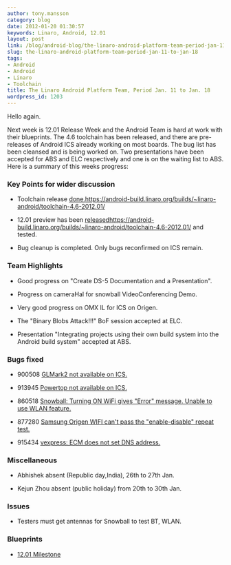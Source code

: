 ```yaml
---
author: tony.mansson
category: blog
date: 2012-01-20 01:30:57
keywords: Linaro, Android, 12.01
layout: post
link: /blog/android-blog/the-linaro-android-platform-team-period-jan-11-to-jan-18/
slug: the-linaro-android-platform-team-period-jan-11-to-jan-18
tags:
- Android
- Android
- Linaro
- Toolchain
title: The Linaro Android Platform Team, Period Jan. 11 to Jan. 18
wordpress_id: 1203
---
```


Hello again.

Next week is 12.01 Release Week and the Android Team is hard at work with their blueprints. The 4.6 toolchain has been released, and there are pre-releases of Android ICS already working on most boards. The bug list has been cleansed and is being worked on. Two presentations have been accepted for ABS and ELC respectively and one is on the waiting list to ABS. Here is a summary of this weeks progress:

### Key Points for wider discussion

- Toolchain release [ done.]()https://android-build.linaro.org/builds/~linaro-android/toolchain-4.6-2012.01/

- 12.01 preview has been [ released]()https://android-build.linaro.org/builds/~linaro-android/toolchain-4.6-2012.01/ and tested.

- Bug cleanup is completed. Only bugs reconfirmed on ICS remain.

### Team Highlights

- Good progress on "Create DS-5 Documentation and a Presentation".

- Progress on cameraHal for snowball VideoConferencing Demo.

- Very good progress on OMX IL for ICS on Origen.

- The "Binary Blobs Attack!!!" BoF session accepted at ELC.

- Presentation "Integrating projects using their own build system into the Android build system" accepted at ABS.

### Bugs fixed

- 900508 [ GLMark2 not available on ICS.](https://bugs.launchpad.net/linaro-android/+bug/900508)

- 913945 [ Powertop not available on ICS.](https://bugs.launchpad.net/linaro-android/+bug/913945)

- 860518 [ Snowball: Turning ON WiFi gives "Error" message. Unable to use WLAN feature.](https://bugs.launchpad.net/linaro-android/+bug/860518)

- 877280 [ Samsung Origen WIFI can't pass the "enable-disable" repeat test.](https://bugs.launchpad.net/linaro-android/+bug/877280)

- 915434 [ vexpress: ECM does not set DNS address.](https://bugs.launchpad.net/linaro-android/+bug/915434)

### Miscellaneous

- Abhishek absent (Republic day,India), 26th to 27th Jan.

- Kejun Zhou absent (public holiday) from 20th to 30th Jan.

### Issues

- Testers must get antennas for Snowball to test BT, WLAN.

### Blueprints

- [12.01 Milestone](https://launchpad.net/linaro-android/+milestone/12.01)